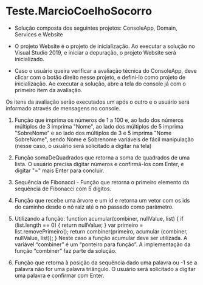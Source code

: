 # Teste.MarcioCoelhoSocorro

- Solução composta dos seguintes projetos: ConsoleApp, Domain, Services e Website

- O projeto Website é o projeto de inicialização. Ao executar a solução no Visual Studio 2019, e iniciar a depuração, o projeto Website será inicializado.

- Caso o usuário queira verificar a avaliação técnica do ConsoleApp, deve clicar com o botão direito nesse projeto, e defini-lo como projeto de inicialização. Ao executar a solução, abre a tela do console já com o primeiro item da avaliação.

Os itens da avaliação serão executados um após o outro e o usuário será informado através de mensagens no console.

  1. Função que imprima os números de 1 a 100 e, ao lado dos números múltiplos de 3 imprima "Nome", ao lado dos múltiplos de 5 imprima "SobreNome" e ao lado dos múltiplos de 3 e 5 imprima "Nome SobreNome", sendo Nome e Sobrenome variáveis de fácil manipulação (nesse caso, o usuário será solicitado a digitar na tela)
  
  2. Função somaDeQuadrados que retorna a soma de quadrados de uma lista. O usuário precisa digitar números e confirmá-los com Enter, e digitar "=" mais Enter para concluir.
  
  3. Sequência de Fibonacci - Função que retorna o primeiro elemento da sequência de Fibonacci com 5 dígitos.
  
  4. Função que recebe uma árvore e um id e retorna um vetor com os ids do caminho desde o nó raiz até o nó passado como parâmetro.
  
  5. Utilizando a função:
    function acumular(combiner, nullValue, list)
    {
      if (list.length == 0)
      {
        return nullValue;
      }
      var primeiro = list.removePrimeiro();
      return combiner(primeiro, acumular (combiner, nullValue, list));
    }
    Neste caso a função acumular deve ser utilizada. A variável “combiner” é um “ponteiro para função”. A implementação da função “combiner” faz parte da solução.
    
  6. Função que retorna à posição da sequência dado uma palavra ou -1 se a palavra não for uma palavra triângulo. O usuário será solicitado a digitar uma palavra e confirmar com Enter.
  
